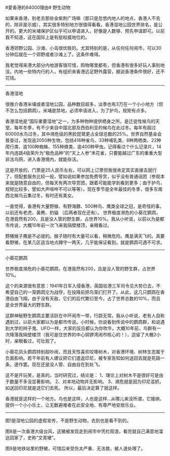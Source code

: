 #愛香港的84000理由# 野生动物

如果来香港，别老去那些金紫荆广场嘛（那只是忽悠内地人的地点，香港人不去的，除非是示威），其实很多特别地方很值得看看。香港湿地公园世界排名，是公开的。更大的米埔保护区似乎可以申请进入，好像是人数够、预先申请即可。以前我不知道，这在国际上是有挺权威地位的。

香港郊野公园、沙滩、小岛很优胜的。尤其特别的是，从任何任何闹市，可以30分钟后就在一个郊野或者沙滩上了。这条件难得。

我老觉得来港大部分内地游客很可惜，购物哪里都有，但香港有很多好玩人事别地没。内地一些特内行的人，有组织来香港远足野外露营，据说香港条件很好，还不花钱。

-----------------------

香港湿地

很推介香港米埔或者湿地公园，品种数目超多，淡季也有3万在一个小小地方（但不怎么包括鹦鹉）。米埔是禁地，必须申请进入，为了护鸟，规矩有点多。

香港湿地是“国际重要湿地”之一，为多种物种提供栖身之所，是迁徒性候鸟的天堂。每年冬季，有不少来自中国北部及西伯利亚的候鸟在此过冬。每年有超过60000水鸟过冬，其中濒危级的黑脸琵鹭更占全球总数的25%。世界自然基金会普查过，发现逾2050种生物，包括416种雀鸟、33种哺乳类、8种两栖类、22种爬行类、逾100种蜘蛛、155种蜂类、逾400种甲虫。记得看过个什么记录片，14年内连跳4级荣升为“极危品种”的“天上人参”禾花雀，只要能越过广东的重重大型非法鸟网，进入香港境内，就能存活。
         
这是开放的，门票是25人民币左右，可以网上订票但我很肯定其实直接去就行了，但配套服务比较一般，譬如说如果参加免费导赏，似乎没有普通话团（参观本来就是随意自由的，但每天有两次导赏团，跟着可能能学到看到更多；由于护鸟，规矩比较多，譬如大声喧哗不可以等等）。现在季节是全年最佳的冬季，很多东南西北候鸟云集过冬，有时还有美女。

一直觉得，香港有大量野猴、有野海豚、500种鸟、鹰类全球之冠，是奇怪的事。以前还有老虎、黃麂、豹貓 （后两者现在还有）。 世界极度濒危的小葵花鹦鹉，在港竟然有200，且是没人管的野生群，占世界10%。我从小听说，以前以为是都市传说，大概10年前一次飞来我隔壁楼顶，亲眼看过。

野猪猴子鹰是不必提的。猴子随时有大量可以看，稍微危险。鹰是满天飞的。真要看野猪，在某几区适当地点蹲守一两天，几乎能保证看到。就是鹦鹉可遇不可求。

-----------------------

小葵花鹦鹉

世界极度濒危的小葵花鹦鹉，在港竟然有200，且是没人管的野生群，占世界10%。
  
这个的来源很有意思：1941年日军入侵香港，英国驻港三军司令见大势已去，不希望自己的一笼鹦鹉沦为战俘，在投降前把鸟笼们打开了。从此，这几只鹦鹉在香港自由飞翔，由于没有天敌，它们的后代繁衍至今，占了世界总数的10%，而且是全世界最大的野生群。

这群神秘野生鹦鹉主要活跃在中环闹市一带，行踪无常。我从小听说，老有人自称遇到过，以前大家都以为是都市传说。小时候，你说看到传说中的鹦鹉群，和说遇到大学的辫子鬼、UFO一样，大家的反应都认为你吹牛。大概10年前，鸟群有一次降落我隔壁楼顶（我可是住世界的中心铜锣湾闹市核心的！），逗留了大概2小时，亲眼看过，可壮观了。

小葵花凤头鹦鹉特别超吵闹，而且天性喜欢咬啄树木，对香港环境、树林生态属于负面影响。若干年前有人建议把它们遣返印尼，被专家告知如何送回去就是死路一条，遂作罢。现在还是没人管、自由自在到处飞。

这不是开玩笑，是真的。当时研究过，结论是：
1、理论上对树木不是很好可是由于数量不多没显著影响。
2、对本地动物并无影响。
3、濒危就是因为印尼滥抓，如送回印尼就是送它们去死。
所以，最后决定算了就这样。

香港就是这样的一个地方。鸟也是这样，人也是这样...从哪儿来没所谓，它接纳，提供一个小小乐土，让无数避难者在此安全地、有尊严地安居乐业。

-----------------------

图1是湿地公园的虚假宣传，不是野生动物，去到也是看不到的。

图8是一次香港大级台风，这猪被发现走到闹市中凭栏观浪，看完就自己满意地溜达回家了，史称“文青猪”。

图9是地铁站里的野猪，可惜后来受伤太严重、无法救，被人道处理了。
